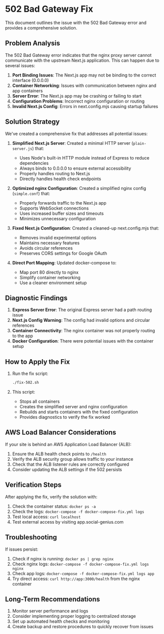 # 502 Bad Gateway Fix

This document outlines the issue with the 502 Bad Gateway error and provides a comprehensive solution.

## Problem Analysis

The 502 Bad Gateway error indicates that the nginx proxy server cannot communicate with the upstream Next.js application. This can happen due to several issues:

1. **Port Binding Issues**: The Next.js app may not be binding to the correct interface (0.0.0.0)
2. **Container Networking**: Issues with communication between nginx and app containers
3. **Server Error**: The Next.js app may be crashing or failing to start
4. **Configuration Problems**: Incorrect nginx configuration or routing
5. **Invalid Next.js Config**: Errors in next.config.mjs causing startup failures

## Solution Strategy

We've created a comprehensive fix that addresses all potential issues:

1. **Simplified Next.js Server**: Created a minimal HTTP server (`plain-server.js`) that:
   - Uses Node's built-in HTTP module instead of Express to reduce dependencies
   - Always binds to 0.0.0.0 to ensure external accessibility
   - Properly handles routing to Next.js
   - Directly handles health check endpoints

2. **Optimized nginx Configuration**: Created a simplified nginx config (`simple.conf`) that:
   - Properly forwards traffic to the Next.js app
   - Supports WebSocket connections
   - Uses increased buffer sizes and timeouts
   - Minimizes unnecessary configuration

3. **Fixed Next.js Configuration**: Created a cleaned-up next.config.mjs that:
   - Removes invalid experimental options
   - Maintains necessary features
   - Avoids circular references
   - Preserves CORS settings for Google OAuth

4. **Direct Port Mapping**: Updated docker-compose to:
   - Map port 80 directly to nginx
   - Simplify container networking
   - Use a cleaner environment setup

## Diagnostic Findings

1. **Express Server Error**: The original Express server had a path routing issue
2. **Next.js Config Warning**: The config had invalid options and circular references
3. **Container Connectivity**: The nginx container was not properly routing to the app
4. **Docker Configuration**: There were potential issues with the container setup

## How to Apply the Fix

1. Run the fix script:
   ```bash
   ./fix-502.sh
   ```

2. This script:
   - Stops all containers
   - Creates the simplified server and nginx configuration
   - Rebuilds and starts containers with the fixed configuration
   - Provides diagnostics to verify the fix worked

## AWS Load Balancer Considerations

If your site is behind an AWS Application Load Balancer (ALB):

1. Ensure the ALB health check points to `/health`
2. Verify the ALB security group allows traffic to your instance
3. Check that the ALB listener rules are correctly configured
4. Consider updating the ALB settings if the 502 persists

## Verification Steps

After applying the fix, verify the solution with:

1. Check the container status: `docker ps -a`
2. Check the logs: `docker-compose -f docker-compose-fix.yml logs`
3. Test local access: `curl localhost`
4. Test external access by visiting app.social-genius.com

## Troubleshooting

If issues persist:

1. Check if nginx is running: `docker ps | grep nginx`
2. Check nginx logs: `docker-compose -f docker-compose-fix.yml logs nginx`
3. Check app logs: `docker-compose -f docker-compose-fix.yml logs app`
4. Try direct access: `curl http://app:3000/health` from the nginx container

## Long-Term Recommendations

1. Monitor server performance and logs
2. Consider implementing proper logging to centralized storage
3. Set up automated health checks and monitoring
4. Create backup and restore procedures to quickly recover from issues